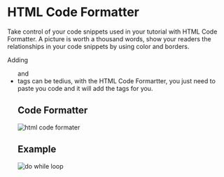 # HTML Code Formatter

Take control of your code snippets used in your tutorial with HTML Code Formatter.
A picture is worth a thousand words, show your readers the relationships in your code snippets by using color and borders.

Adding <ul> and <li> tags can be tedius, with the HTML Code Formartter, you just need to paste you code and it will add the tags for you.
  
  

## Code Formatter
![html code formater](https://user-images.githubusercontent.com/35147263/50862765-5b817400-1351-11e9-972a-9ab8041d10b3.PNG)



## Example
![do while loop](https://user-images.githubusercontent.com/35147263/50860681-6cc78200-134b-11e9-819e-7f17a2ed1e14.PNG)
